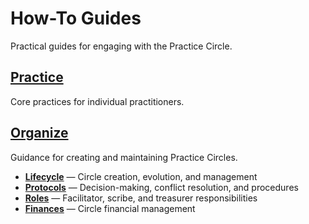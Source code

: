 # How-To Guides

Practical guides for engaging with the Practice Circle.

## [Practice](practice/)

Core practices for individual practitioners.

## [Organize](organize/)

Guidance for creating and maintaining Practice Circles.

- **[Lifecycle](organize/lifecycle/)** — Circle creation, evolution, and management
- **[Protocols](organize/protocols/)** — Decision-making, conflict resolution, and procedures  
- **[Roles](organize/roles/)** — Facilitator, scribe, and treasurer responsibilities
- **[Finances](organize/finances/)** — Circle financial management

